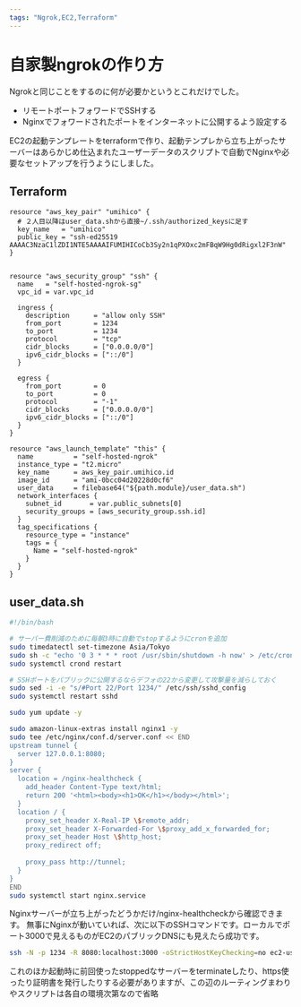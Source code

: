 ```yaml
---
tags: "Ngrok,EC2,Terraform"
---
```


# 自家製ngrokの作り方
Ngrokと同じことをするのに何が必要かというとこれだけでした。
- リモートポートフォワードでSSHする
- Nginxでフォワードされたポートをインターネットに公開するよう設定する

EC2の起動テンプレートをterraformで作り、起動テンプレから立ち上がったサーバーはあらかじめ仕込まれたユーザーデータのスクリプトで自動でNginxや必要なセットアップを行うようにしました。

## Terraform

```hcl
resource "aws_key_pair" "umihico" {
  # ２人目以降はuser_data.shから直接~/.ssh/authorized_keysに足す
  key_name   = "umihico"
  public_key = "ssh-ed25519 AAAAC3NzaC1lZDI1NTE5AAAAIFUMIHICoCb3Sy2n1qPXOxc2mFBqW9Hg0dRigxl2F3nW"
}


resource "aws_security_group" "ssh" {
  name   = "self-hosted-ngrok-sg"
  vpc_id = var.vpc_id

  ingress {
    description      = "allow only SSH"
    from_port        = 1234
    to_port          = 1234
    protocol         = "tcp"
    cidr_blocks      = ["0.0.0.0/0"]
    ipv6_cidr_blocks = ["::/0"]
  }

  egress {
    from_port        = 0
    to_port          = 0
    protocol         = "-1"
    cidr_blocks      = ["0.0.0.0/0"]
    ipv6_cidr_blocks = ["::/0"]
  }
}

resource "aws_launch_template" "this" {
  name          = "self-hosted-ngrok"
  instance_type = "t2.micro"
  key_name      = aws_key_pair.umihico.id
  image_id      = "ami-0bcc04d20228d0cf6"
  user_data     = filebase64("${path.module}/user_data.sh")
  network_interfaces {
    subnet_id       = var.public_subnets[0]
    security_groups = [aws_security_group.ssh.id]
  }
  tag_specifications {
    resource_type = "instance"
    tags = {
      Name = "self-hosted-ngrok"
    }
  }
}
```

## user_data.sh

```bash
#!/bin/bash

# サーバー費削減のために毎朝3時に自動でstopするようにcronを追加
sudo timedatectl set-timezone Asia/Tokyo
sudo sh -c "echo '0 3 * * * root /usr/sbin/shutdown -h now' > /etc/cron.d/auto-shutdown"
sudo systemctl crond restart

# SSHポートをパブリックに公開するならデフォの22から変更して攻撃量を減らしておく
sudo sed -i -e "s/#Port 22/Port 1234/" /etc/ssh/sshd_config 
sudo systemctl restart sshd

sudo yum update -y

sudo amazon-linux-extras install nginx1 -y
sudo tee /etc/nginx/conf.d/server.conf << END
upstream tunnel {
  server 127.0.0.1:8080;
}
server {
  location = /nginx-healthcheck {
    add_header Content-Type text/html;
    return 200 '<html><body><h1>OK</h1></body></html>';
  }
  location / {
    proxy_set_header X-Real-IP \$remote_addr;
    proxy_set_header X-Forwarded-For \$proxy_add_x_forwarded_for;
    proxy_set_header Host \$http_host;
    proxy_redirect off;
    
    proxy_pass http://tunnel;
  }
}
END
sudo systemctl start nginx.service
```

Nginxサーバーが立ち上がったどうかだけ/nginx-healthcheckから確認できます。
無事にNginxが動いていれば、次に以下のSSHコマンドです。ローカルでポート3000で見えるものがEC2のパブリックDNSにも見えたら成功です。

```bash
ssh -N -p 1234 -R 8080:localhost:3000 -oStrictHostKeyChecking=no ec2-user@$DnsName
```

これのほか起動時に前回使ったstoppedなサーバーをterminateしたり、https使ったり証明書を発行したりする必要がありますが、この辺のルーティングまわりやスクリプトは各自の環境次第なので省略
